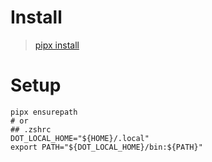 # Install

> [pipx install][pipx_install]

# Setup

```shell
pipx ensurepath
# or
## .zshrc
DOT_LOCAL_HOME="${HOME}/.local"
export PATH="${DOT_LOCAL_HOME}/bin:${PATH}"
```

[pipx_install]:<https://pipx.pypa.io/latest/installation/>

